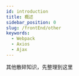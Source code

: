 ```yaml
---
id: introduction
title: 概述
sidebar_position: 0
slug: /frontEnd/other
keywords:
  - Webpack
  - Axios
  - Ajax
---
```


其他散碎知识，先整理到这里